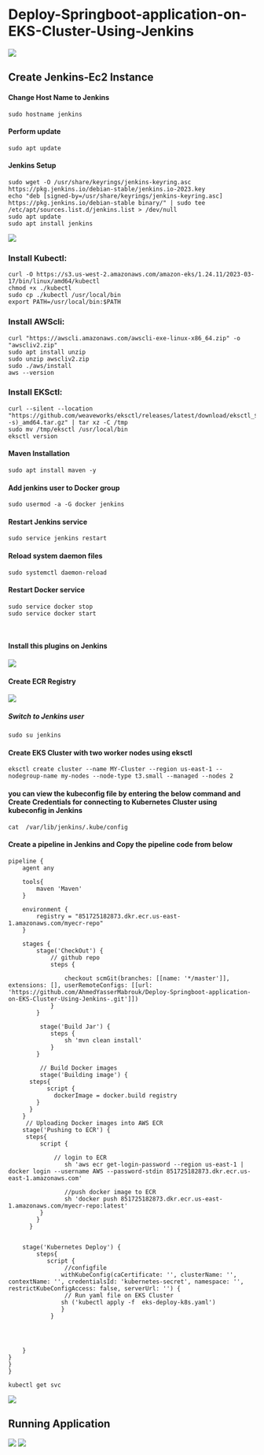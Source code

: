 # Deploy-Springboot-application-on-EKS-Cluster-Using-Jenkins

<img src="https://github.com/AhmedYasserMabrouk/Deploy-Springboot-application-on-EKS-Cluster-Using-Jenkins-/assets/166556717/683a4cc1-5235-48b9-8d9e-16dbf5d8a7c2">

<br>

## Create Jenkins-Ec2 Instance

#### Change Host Name to Jenkins

```
sudo hostname jenkins
```
#### Perform update

```
sudo apt update
```



#### Jenkins Setup
```
sudo wget -O /usr/share/keyrings/jenkins-keyring.asc https://pkg.jenkins.io/debian-stable/jenkins.io-2023.key
echo "deb [signed-by=/usr/share/keyrings/jenkins-keyring.asc] https://pkg.jenkins.io/debian-stable binary/" | sudo tee /etc/apt/sources.list.d/jenkins.list > /dev/null
sudo apt update
sudo apt install jenkins

```

<img src="https://github.com/AhmedYasserMabrouk/Deploy-Springboot-application-on-EKS-Cluster-Using-Jenkins-/assets/166556717/3b6c06a9-41db-4994-8f87-9e9c55b20677">



### Install Kubectl:

```
curl -O https://s3.us-west-2.amazonaws.com/amazon-eks/1.24.11/2023-03-17/bin/linux/amd64/kubectl
chmod +x ./kubectl
sudo cp ./kubectl /usr/local/bin
export PATH=/usr/local/bin:$PATH
```

### Install AWScli:

```
curl "https://awscli.amazonaws.com/awscli-exe-linux-x86_64.zip" -o "awscliv2.zip" 
sudo apt install unzip
sudo unzip awscliv2.zip  
sudo ./aws/install
aws --version
```
### Install EKSctl:

```
curl --silent --location "https://github.com/weaveworks/eksctl/releases/latest/download/eksctl_$(uname -s)_amd64.tar.gz" | tar xz -C /tmp
sudo mv /tmp/eksctl /usr/local/bin
eksctl version

```



#### Maven Installation

```
sudo apt install maven -y
```
#### Add jenkins user to Docker group

```
sudo usermod -a -G docker jenkins
```

#### Restart Jenkins service
```
sudo service jenkins restart
```

#### Reload system daemon files
```
sudo systemctl daemon-reload
```

#### Restart Docker service

```
sudo service docker stop
sudo service docker start

```
<br>

#### Install this plugins on Jenkins
<img src="https://github.com/AhmedYasserMabrouk/Deploy-Springboot-application-on-EKS-Cluster-Using-Jenkins-/assets/166556717/bcd25cbe-3fb5-496f-ab85-a5e725bceda6">


#### Create ECR Registry
<img src="https://github.com/AhmedYasserMabrouk/Deploy-Springboot-application-on-EKS-Cluster-Using-Jenkins-/assets/166556717/2aa99d1c-08c5-496e-9734-f8b67ee0a239">














##### Switch to Jenkins user

```
sudo su jenkins
```

#### Create EKS Cluster with two worker nodes using eksctl
```
eksctl create cluster --name MY-Cluster --region us-east-1 --nodegroup-name my-nodes --node-type t3.small --managed --nodes 2 
```

#### you can view the kubeconfig file by entering the below command and Create Credentials for connecting to Kubernetes Cluster using kubeconfig in Jenkins

```
cat  /var/lib/jenkins/.kube/config

```

#### Create a pipeline in Jenkins and Copy the pipeline code from below
```
pipeline {
    agent any
    
    tools{
        maven 'Maven'
    }
    
    environment {
        registry = "851725182873.dkr.ecr.us-east-1.amazonaws.com/myecr-repo"
    }

    stages {
        stage('CheckOut') {
            // github repo
            steps {
                
                checkout scmGit(branches: [[name: '*/master']], extensions: [], userRemoteConfigs: [[url: 'https://github.com/AhmedYasserMabrouk/Deploy-Springboot-application-on-EKS-Cluster-Using-Jenkins-.git']])
            }
        }
        
         stage('Build Jar') {
            steps {
                sh 'mvn clean install'
            }
        }
        
         // Build Docker images
         stage('Building image') {
      steps{
           script {
             dockerImage = docker.build registry 
        }
      }
    }
     // Uploading Docker images into AWS ECR
    stage('Pushing to ECR') {
     steps{  
         script {
             
             // login to ECR
                sh 'aws ecr get-login-password --region us-east-1 | docker login --username AWS --password-stdin 851725182873.dkr.ecr.us-east-1.amazonaws.com'
                
                //push docker image to ECR
                sh 'docker push 851725182873.dkr.ecr.us-east-1.amazonaws.com/myecr-repo:latest'
         }
        }
      }
      
      
    stage('Kubernetes Deploy') {
        steps{   
           script {
                //configfile
               withKubeConfig(caCertificate: '', clusterName: '', contextName: '', credentialsId: 'kubernetes-secret', namespace: '', restrictKubeConfigAccess: false, serverUrl: '') {
                // Run yaml file on EKS Cluster
               sh ('kubectl apply -f  eks-deploy-k8s.yaml')
               }
            }
    
    
        
        
    }
}
}
}

```


```
kubectl get svc
```

<img src="https://github.com/AhmedYasserMabrouk/Deploy-Springboot-application-on-EKS-Cluster-Using-Jenkins-/assets/166556717/3bb96378-7739-45e4-b18f-a0f12351ab7c">



## Running Application

<img src="https://github.com/AhmedYasserMabrouk/Deploy-Springboot-application-on-EKS-Cluster-Using-Jenkins-/assets/166556717/58373a9d-6653-4d1e-b7c2-cb3210d39f77">

<img src="https://github.com/AhmedYasserMabrouk/Deploy-Springboot-application-on-EKS-Cluster-Using-Jenkins-/assets/166556717/892815fd-17a5-46f1-bf58-ef49a5bb39ac">











